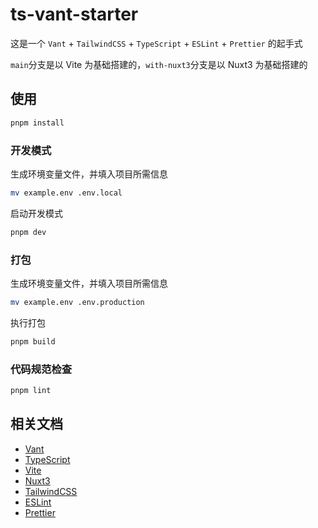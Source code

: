 # ts-vant-starter

这是一个 `Vant` + `TailwindCSS` + `TypeScript` + `ESLint` + `Prettier` 的起手式

`main`分支是以 Vite 为基础搭建的，`with-nuxt3`分支是以 Nuxt3 为基础搭建的

## 使用

```sh
pnpm install
```

### 开发模式

生成环境变量文件，并填入项目所需信息

```sh
mv example.env .env.local
```

启动开发模式

```sh
pnpm dev
```

### 打包

生成环境变量文件，并填入项目所需信息

```sh
mv example.env .env.production
```

执行打包

```sh
pnpm build
```

### 代码规范检查

```sh
pnpm lint
```

## 相关文档

- [Vant](https://vant-ui.github.io/vant/#/zh-CN)
- [TypeScript](https://www.tslang.cn/)
- [Vite](https://cn.vitejs.dev/)
- [Nuxt3](https://nuxt.com.cn/)
- [TailwindCSS](https://tailwind.nodejs.cn/)
- [ESLint](https://eslint.nodejs.cn/)
- [Prettier](https://prettier.nodejs.cn/)
